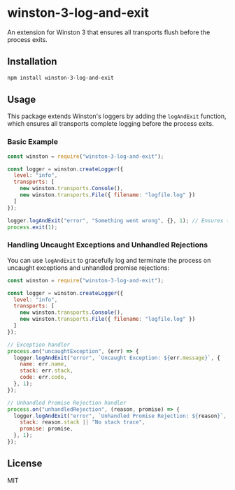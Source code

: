 # winston-3-log-and-exit

An extension for Winston 3 that ensures all transports flush before the process exits.

## Installation

```sh
npm install winston-3-log-and-exit
```

## Usage

This package extends Winston's loggers by adding the `logAndExit` function, which ensures all transports complete logging before the process exits.

### Basic Example

```javascript
const winston = require("winston-3-log-and-exit");

const logger = winston.createLogger({
  level: "info",
  transports: [
    new winston.transports.Console(),
    new winston.transports.File({ filename: "logfile.log" })
  ]
});

logger.logAndExit("error", "Something went wrong", {}, 1); // Ensures the message is logged before the process exits
process.exit(1);
```

### Handling Uncaught Exceptions and Unhandled Rejections

You can use `logAndExit` to gracefully log and terminate the process on uncaught exceptions and unhandled promise rejections:

```javascript
const winston = require("winston-3-log-and-exit");

const logger = winston.createLogger({
  level: "info",
  transports: [
    new winston.transports.Console(),
    new winston.transports.File({ filename: "logfile.log" })
  ]
});

// Exception handler
process.on("uncaughtException", (err) => {
  logger.logAndExit("error", `Uncaught Exception: ${err.message}`, {
    name: err.name,
    stack: err.stack,
    code: err.code,
  }, 1);
});

// Unhandled Promise Rejection handler
process.on("unhandledRejection", (reason, promise) => {
  logger.logAndExit("error", `Unhandled Promise Rejection: ${reason}`, {
    stack: reason.stack || "No stack trace",
    promise: promise,
  }, 1);
});
```

## License

MIT